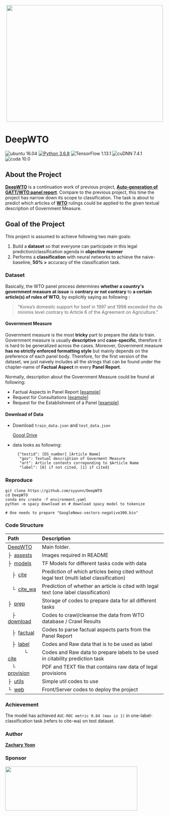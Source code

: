 <p align="center">
  <img src="/assets/wto.png" width="497" height="370">
</p>



# DeepWTO 
![ubuntu 16.04](https://img.shields.io/badge/ubuntu-16.04-blue.svg)
[![Python 3.6.8](https://img.shields.io/badge/python-3.6.8-blue.svg)](https://www.python.org/downloads/release/python-370/)
![TensorFlow 1.13.1](https://img.shields.io/badge/tensorflow-1.13.1-blue.svg)
![cuDNN 7.4.1](https://img.shields.io/badge/cudnn-7.4.1-blue.svg)
![cuda 10.0](https://img.shields.io/badge/cuda-10-blue.svg)

## About the Project 
__[DeepWTO](https://github.com/syyunn/DeepWTO)__ is a continuation work of previous project, 
__[Auto-generation of GATT/WTO panel report](https://github.com/syyunn/GATT_WTO)__. 
Compare to the previous project, this time the project has narrow down its scope 
to classification. The task is about to predict which articles of  __[WTO](https://www.wto.org)__ rulings could be applied to the given
textual description of Government Measure.  
         

## Goal of the Project
This project is assumed to achieve following two main goals:

1. Build a __dataset__ so that everyone can participate in this legal 
prediction/classification agenda in __objective manner__
2. Performs a __classification__ with neural networks to achieve the 
naive-baseline, __50% >__ accuracy of the classification task.


### Dataset  
Basically, the WTO panel process determines __whether a country's government 
measure at issue__ is __contrary or not contrary__ to __a certain article(s)
 of rules of WTO__, by explicitly saying as following : 

> "Korea’s domestic support for beef in 1997 and 1998 exceeded the de 
minimis level contrary to Article 6 of the Agreement on Agriculture." 


#### Government Measure

Government measure is the most __tricky__ part to prepare the data to train.
  Government measure is usually __descriptive__ and __case-specific__, therefore it is hard to be generalized across the cases. Moreover, Government measure
 __has no strictly enforced formatting 
 style__ but mainly depends on the preference of each panel body.
Therefore, for the first version of the dataset, we just naively includes all 
the strings that can be found under the chapter-name of __Factual Aspect__ in every __Panel Report__. 

Normally, description about the Government Measure could be found at following:

- Factual Aspects in Panel Report [[example](https://docs.wto.org/dol2fe/Pages/FE_Search/DDFDocuments/46659/Q/WT/DS/161R.pdf)]
- Request for Consultations  [[example](https://docs.wto.org/dol2fe/Pages/FE_Search/DDFDocuments/25382/Q/G/L/292.pdf)]
- Request for the Establishment of a Panel [[example](https://docs.wto.org/dol2fe/Pages/FE_Search/DDFDocuments/46659/Q/WT/DS/161-5.pdf)]

#### Download of Data
- Download `train_data.json` and `test_data.json`

    [Googl Drive](https://drive.google.com/open?id=10cEqZg6syoixuoXSNahMUW4AtlJB_CIN) 

- data looks as following:
    
        {"testid": [DS_number]_[Article Name]
         "gov": Textual description of Goverment Measure
         "art": Article contents correponding to $Article Name 
         "label": [0] if not cited, [1] if cited}   

### Reproduce   
    git clone https://github.com/syyunn/DeepWTO
    cd DeepWTO
    conda env create -f environment.yaml 
    python -m spacy download en # download spacy model to tokenize 
    
    # One needs to prepare "GoogleNews-vectors-negative300.bin"

### Code Structure
    
| Path | Description
| :--- | :----------
| [DeepWTO](https://github.com/syyunn/DeepWTO) | Main folder.
|&boxvr;&nbsp; [assests](https://github.com/syyunn/DeepWTO/tree/master/assets) | Images required in README 
|&boxvr;&nbsp; [models](https://github.com/syyunn/DeepWTO/tree/master/models) | TF Models for different tasks code with data 
|&nbsp;&nbsp; &boxvr;&nbsp; [cite](https://github.com/syyunn/DeepWTO/tree/master/models/citability) | Prediction of which articles being cited without legal text (multi label classification)
|&nbsp;&nbsp; &boxur;&nbsp; [cite_wa](https://drive.google.com/open?id=100DJ0QXyG89HZzB4w2Cbyf4xjNK54cQ1) | Prediction of whether an article is cited with legal text (one label classification)
|&boxvr;&nbsp; [prep](https://github.com/syyunn/DeepWTO/tree/master/prep) | Storage of codes to prepare data for all different tasks 
|&nbsp;&nbsp; &boxvr;&nbsp; [download](https://github.com/syyunn/DeepWTO/tree/master/prep/download) | Codes to crawl/cleanse the data from WTO database / Crawl Results
|&nbsp;&nbsp; &boxvr;&nbsp; [factual](https://github.com/syyunn/DeepWTO/tree/master/prep/factual) | Codes to parse factual aspects parts from the Panel Report
|&nbsp;&nbsp; &boxvr;&nbsp; [label](https://github.com/syyunn/DeepWTO/tree/master/prep/label) | Codes and Raw data that is to be used as label
|&nbsp;&nbsp;&nbsp;&nbsp;&nbsp;&nbsp;&nbsp;&nbsp;&nbsp;&nbsp;&nbsp;&nbsp;&boxur;&nbsp; [cite](https://github.com/syyunn/DeepWTO/tree/master/prep/label/citability) | Codes and Raw data to prepare labels to be used in citability prediction task 
|&nbsp;&nbsp; &boxur;&nbsp; [provision](https://github.com/syyunn/DeepWTO/tree/master/prep/provision) | PDF and TEXT file that contains raw data of legal provisions
|&boxvr;&nbsp; [utils](https://github.com/syyunn/DeepWTO/tree/master/utils) | Simple util codes to use
|&boxur;&nbsp; [web](https://github.com/syyunn/DeepWTO/tree/master/web) | Front/Server codes to deploy the project 

### Achievement
The model has achieved `AUC-ROC metric 0.84 (max is 1)` in one-label-classification task (refers to cite-wa) on test dataset.  

### Author
[__Zachary Yoon__](https://github.com/syyunn)

### Sponsor
<p align="left">
  <img src="/assets/deepstudio.png" width="420" height="140">
</p>
